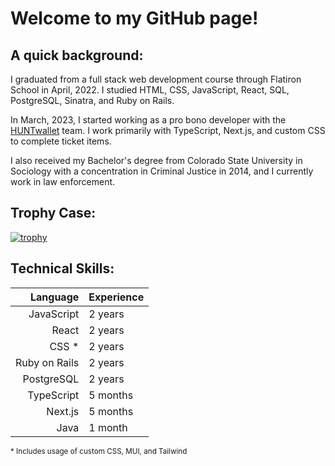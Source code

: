 # Welcome to my GitHub page!

## A quick background:
I graduated from a full stack web development course through Flatiron School in April, 2022. I studied HTML, CSS, JavaScript, React, SQL, PostgreSQL, Sinatra, and Ruby on Rails. 

In March, 2023, I started working as a pro bono developer with the [HUNTwallet](https://www.huntwallet.com/) team. I work primarily with TypeScript, Next.js, and custom CSS to complete ticket items. 

I also received my Bachelor's degree from Colorado State University in Sociology with a concentration in Criminal Justice in 2014, and I currently work in law enforcement. 

## Trophy Case:
[![trophy](https://github-profile-trophy.vercel.app/?username=mkienbus&theme=onedark&rank=SSS,SS,S,AAA,AA,A,B,C)](https://github.com/ryo-ma/github-profile-trophy)

## Technical Skills:
| Language | Experience |
|-----:|---------------|
|     JavaScript | 2 years |
|     React | 2 years |
|     CSS * | 2 years |
|     Ruby on Rails | 2 years |
|     PostgreSQL | 2 years |
|     TypeScript | 5 months |
|     Next.js | 5 months |
|     Java | 1 month |

<sub>* Includes usage of custom CSS, MUI, and Tailwind</sub>




<!--
**mkienbus/mkienbus** is a ✨ _special_ ✨ repository because its `README.md` (this file) appears on your GitHub profile.

Here are some ideas to get you started:

- 🔭 I’m currently working on ...
- 🌱 I’m currently learning ...
- 👯 I’m looking to collaborate on ...
- 🤔 I’m looking for help with ...
- 💬 Ask me about ...
- 📫 How to reach me: ...
- 😄 Pronouns: ...
- ⚡ Fun fact: ...
-->
